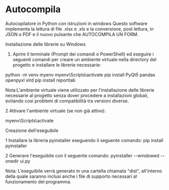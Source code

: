 # Autocompila
Autocopilatore in Python con istruzioni in windows 
Questo software implementa la lettura di file .xlsx e .xls e la conversione, post lettura, in JSON o PDF e il nuovo pulsante che AUTOCOMPILA UN FORM.

Installazione delle librerie su Windows

1. Aprire il terminale (Prompt dei comandi o PowerShell) ed eseguire i seguenti comandi per creare un ambiente virtuale nella directory del progetto e installare le librerie necessarie:
  
  python -m venv myenv
  myenv\Scripts\activate
  pip install PyQt5 pandas openpyxl xlrd
  pip install reportlab

Nota:L'ambiente virtuale viene utilizzato per l'installazione delle librerie necessarie al progetto senza dover procedere a installazioni globali, evitando così problemi di compatibilità tra versioni diverse.

2 Attivare l'ambiente virtuale (se non già attivo):

  myenv\Scripts\activate

Creazione dell'eseguibile

   1 Installare la libreria pyinstaller eseguendo il seguente comando:
        pip install pyinstaller
    
  2 Generare l'eseguibile con il seguente comando:
          pyinstaller --windowed --onedir ui.py
    
  Nota:  L'eseguibile verrà generato in una cartella chiamata "dist", all'interno della quale saranno inclusi anche i file di supporto necessari al funzionamento del programma.
